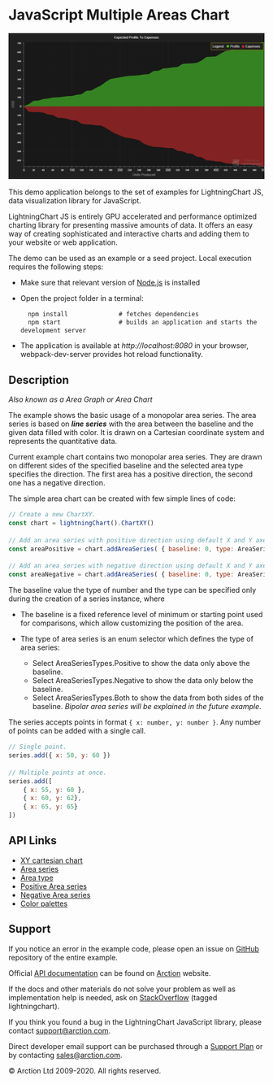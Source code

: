 # JavaScript Multiple Areas Chart

![JavaScript Multiple Areas Chart](multipleAreas.png)

This demo application belongs to the set of examples for LightningChart JS, data visualization library for JavaScript.

LightningChart JS is entirely GPU accelerated and performance optimized charting library for presenting massive amounts of data. It offers an easy way of creating sophisticated and interactive charts and adding them to your website or web application.

The demo can be used as an example or a seed project. Local execution requires the following steps:

- Make sure that relevant version of [Node.js](https://nodejs.org/en/download/) is installed
- Open the project folder in a terminal:

        npm install              # fetches dependencies
        npm start                # builds an application and starts the development server

- The application is available at *http://localhost:8080* in your browser, webpack-dev-server provides hot reload functionality.


## Description

*Also known as a Area Graph or Area Chart*

The example shows the basic usage of a monopolar area series. The area series is based on ***line series*** with the area between the baseline and the given data filled with color. It is drawn on a Cartesian coordinate system and represents the quantitative data.

Current example chart contains two monopolar area series. They are drawn on different sides of the specified baseline and the selected area type specifies the direction. The first area has a positive direction, the second one has a negative direction.

The simple area chart can be created with few simple lines of code:

```javascript
// Create a new ChartXY.
const chart = lightningChart().ChartXY()

// Add an area series with positive direction using default X and Y axes.
const areaPositive = chart.addAreaSeries( { baseline: 0, type: AreaSeriesTypes.Positive } )

// Add an area series with negative direction using default X and Y axes.
const areaNegative = chart.addAreaSeries( { baseline: 0, type: AreaSeriesTypes.Negative } )
```

The baseline value the type of number and the type can be specified only during the creation of a series instance, where

- The baseline is a fixed reference level of minimum or starting point used for comparisons, which allow customizing the position of the area.

- The type of area series is an enum selector which defines the type of area series:
    - Select AreaSeriesTypes.Positive to show the data only above the baseline.
    - Select AreaSeriesTypes.Negative to show the data only below the baseline.
    - Select AreaSeriesTypes.Both to show the data from both sides of the baseline. *Bipolar area series will be explained in the future example*.

The series accepts points in format `{ x: number, y: number }`. Any number of points can be added with a single call.

```javascript
// Single point.
series.add({ x: 50, y: 60 })

// Multiple points at once.
series.add([
    { x: 55, y: 60 },
    { x: 60, y: 62},
    { x: 65, y: 65}
])
```


## API Links

* [XY cartesian chart]
* [Area series]
* [Area type]
* [Positive Area series]
* [Negative Area series]
* [Color palettes]


## Support

If you notice an error in the example code, please open an issue on [GitHub][0] repository of the entire example.

Official [API documentation][1] can be found on [Arction][2] website.

If the docs and other materials do not solve your problem as well as implementation help is needed, ask on [StackOverflow][3] (tagged lightningchart).

If you think you found a bug in the LightningChart JavaScript library, please contact support@arction.com.

Direct developer email support can be purchased through a [Support Plan][4] or by contacting sales@arction.com.

[0]: https://github.com/Arction/
[1]: https://www.arction.com/lightningchart-js-api-documentation/
[2]: https://www.arction.com
[3]: https://stackoverflow.com/questions/tagged/lightningchart
[4]: https://www.arction.com/support-services/

© Arction Ltd 2009-2020. All rights reserved.


[XY cartesian chart]: https://www.arction.com/lightningchart-js-api-documentation/v3.0.1/classes/chartxy.html
[Area series]: https://www.arction.com/lightningchart-js-api-documentation/v3.0.1/classes/chartxy.html#addareaseries
[Area type]: https://www.arction.com/lightningchart-js-api-documentation/v3.0.1/globals.html#areaseriestypes
[Positive Area series]: https://www.arction.com/lightningchart-js-api-documentation/v3.0.1/classes/areaseriespositive.html
[Negative Area series]: https://www.arction.com/lightningchart-js-api-documentation/v3.0.1/classes/areaseriesnegative.html
[Color palettes]: https://www.arction.com/lightningchart-js-api-documentation/v3.0.1/globals.html#colorpalettes

